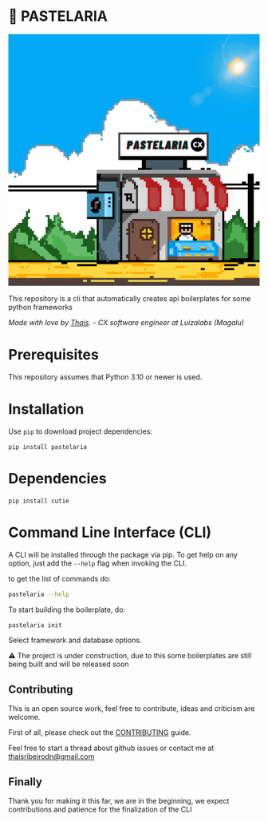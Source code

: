 # 🌮 PASTELARIA

![pastelaria](https://raw.githubusercontent.com/thaisribeiro/pastelaria/main/pastelaria.png)

This repository is a cli that automatically creates api boilerplates for some python frameworks

_Made with love by [Thais](https://github.com/thaisribeiro). - CX software engineer at Luizalabs (Magalu)_

# Prerequisites
This repository assumes that Python 3.10 or newer is used.

# Installation

Use `pip` to download project dependencies:

``` shell
pip install pastelaria
```
# Dependencies

```shell
pip install cutie
```
# Command Line Interface (CLI)

A CLI will be installed through the package via pip. To get help on any option, just add the `--help` flag when invoking the CLI.

to get the list of commands do:

```bash
pastelaria --help
``` 
To start building the boilerplate, do:

```bash
pastelaria init
```
Select framework and database options.

⚠️ The project is under construction, due to this some boilerplates are still being built and will be released soon

## Contributing

This is an open source work, feel free to contribute, ideas and criticism are welcome.

First of all, please check out the [CONTRIBUTING](/CONTRIBUTING.md) guide.

Feel free to start a thread about github issues or contact me at thaisribeirodn@gmail.com
## Finally
Thank you for making it this far, we are in the beginning, we expect contributions and patience for the finalization of the CLI

